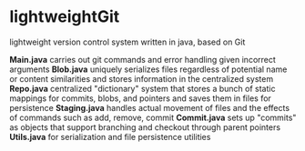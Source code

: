 # lightweightGit
lightweight version control system written in java, based on Git

**Main.java**
carries out git commands and error handling given incorrect arguments
**Blob.java**
uniquely serializes files regardless of potential name or content similarities and stores information in the centralized system
**Repo.java**
centralized "dictionary" system that stores a bunch of static mappings for commits, blobs, and pointers and saves them in files for persistence
**Staging.java**
handles actual movement of files and the effects of commands such as add, remove, commit
**Commit.java**
sets up "commits" as objects that support branching and checkout through parent pointers 
**Utils.java**
for serialization and file persistence utilities
